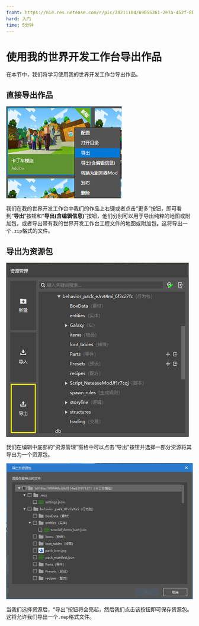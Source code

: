 ```yaml
---
front: https://nie.res.netease.com/r/pic/20211104/69055361-2e7a-452f-8b1a-f23e1262a03a.jpg
hard: 入门
time: 5分钟
---
```


# 使用我的世界开发工作台导出作品

在本节中，我们将学习使用我的世界开发工作台导出作品。

## 直接导出作品

![](./images/18.2_export.png)

我们在我的世界开发工作台中我们的作品上右键或者点击“更多”按钮，即可看到“**导出**”按钮和“**导出(含编辑信息)**”按钮，他们分别可以用于导出纯粹的地图或附加包，或者导出带有我的世界开发工作台工程文件的地图或附加包。这将导出一个`.zip`格式的文件。

## 导出为资源包

![](./images/18.2_export_button.png)

我们在编辑中底部的“资源管理”窗格中可以点击“导出”按钮并选择一部分资源将其导出为一个资源包。

![](./images/18.2_export_as_resource.png)

当我们选择资源后，“导出”按钮将会亮起，然后我们点击该按钮即可保存资源包。这将允许我们导出一个`.mep`格式文件。
